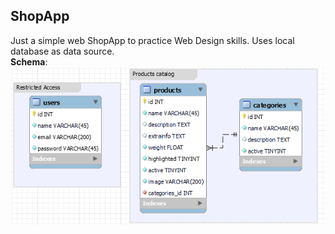 <h2>ShopApp</h2>
Just a simple web ShopApp to practice Web Design skills. Uses local database as data source.
<br>
<b>Schema</b>:
<img src="web/web/assets/img/table_schema.png"/>